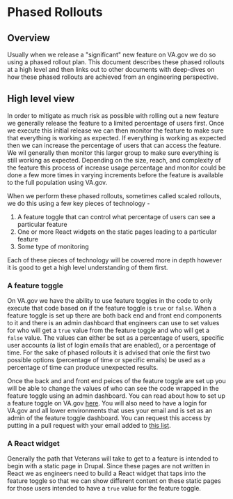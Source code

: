 # Phased Rollouts


## Overview
Usually when we release a "significant" new feature on VA.gov we do so using a phased rollout plan. This document describes these phased rollouts at a high level and then links out to other documents with deep-dives on how these phased rollouts are achieved from an engineering perspective.

## High level view
In order to mitigate as much risk as possible with rolling out a new feature we generally release the feature to a limited percentage of users first. Once we execute this initial release we can then monitor the feature to make sure that everything is working as expected. If everything is working as expected then we can increase the percentage of users that can access the feature. We wil generally then monitor this larger group to make sure everything is still working as expected. Depending on the size, reach, and complexity of the feature this process of increase usage percentage and monitor could be done a few more times in varying increments before the feature is available to the full population using VA.gov.

When we perform these phased rollouts, sometimes called scaled rollouts, we do this using a few key pieces of technology -

1. A feature toggle that can control what percentage of users can see a particular feature
2. One or more React widgets on the static pages leading to a particular feature
3. Some type of monitoring

Each of these pieces of technology will be covered more in depth however it is good to get a high level understanding of them first.

### A feature toggle

On VA.gov we have the ability to use feature toggles in the code to only execute that code based on if the feature toggle is `true` or `false`. When a feature toggle is set up there are both back end and front end components to it and there is an admin dashboard that engineers can use to set values for who will get a `true` value from the feature toggle and who will get a `false` value. The values can either be set as a percentage of users, specific user accounts (a list of login emails that are enabled), or a percentage of time. For the sake of phased rollouts it is advised that onle the first two possible options (percentage of time or specific emails) be used as a percentage of time can produce unexpected results.

Once the back and and front end peices of the feature toggle are set up you will be able to change the values of who can see the code wrapped in the feature toggle using an admin dashboard. You can read about how to set up a feature toggle on VA.gov [here](https://depo-platform-documentation.scrollhelp.site/developer-docs/Feature-toggles.1859780873.html). You will also need to have a login for VA.gov and all lower environments that uses your email and is set as an admin of the feature toggle dashboard. You can request this access by putting in a pull request with your email added to [this list](https://github.com/department-of-veterans-affairs/vets-api/blob/master/config/settings.yml).


### A React widget

Generally the path that Veterans will take to get to a feature is intended to begin with a static page in Drupal. Since these pages are not written in React we as engineers need to build a React widget that taps into the feature toggle so that we can show different content on these static pages for those users intended to have a `true` value for the feature toggle.








